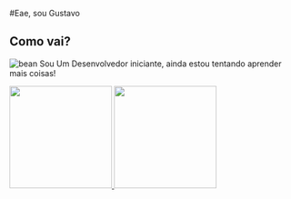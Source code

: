 #Eae, sou Gustavo
## Como vai?
![bean](https://github.com/Gdev3356/Gdev3356/assets/156126815/3c9f9aec-c574-4ec0-8cdf-cacb25ea58cb)
Sou Um Desenvolvedor iniciante, ainda estou tentando aprender mais coisas!


<!--
**Gdev3356/Gdev3356** is a ✨ _special_ ✨ repository because its `README.md` (this file) appears on your GitHub profile.

Here are some ideas to get you started:

- 🔭 I’m currently working on ...
- 🌱 I’m currently learning ...
- 👯 I’m looking to collaborate on ...
- 🤔 I’m looking for help with ...
- 💬 Ask me about ...
- 📫 How to reach me: ...
- 😄 Pronouns: ...
- ⚡ Fun fact: ...
-->

<div>
<a href="https://github.com/Gdev3356">
<img loading="lazy" height="180em" src="https://github-readme-stats.vercel.app/api/top-langs/?username=Gdev3356&layout=compact&langs_count=7&theme=dracula"/>
<img loading="lazy" height="180em" src="https://github-readme-stats.vercel.app/api?username=Gdev3356&show_icons=true&theme=dracula&include_all_commits=true&count_private=true"/>
</div>
